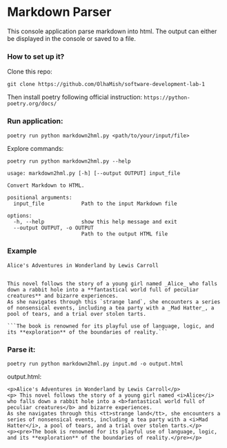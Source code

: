 # Markdown Parser


This console application parse markdown into html.
The output can either be displayed in the console or saved to a file.

### How to set up it?

Clone this repo:

``` git clone https://github.com/OlhaMish/software-development-lab-1 ```

Then install poetry following official instruction:
```https://python-poetry.org/docs/```

### Run application:

```poetry run python markdown2hml.py <path/to/your/input/file> ```

Explore commands:

```poetry run python markdown2hml.py --help```

```
usage: markdown2hml.py [-h] [--output OUTPUT] input_file

Convert Markdown to HTML.

positional arguments:
  input_file            Path to the input Markdown file

options:
  -h, --help            show this help message and exit
  --output OUTPUT, -o OUTPUT
                        Path to the output HTML file
```


### Example

```
Alice's Adventures in Wonderland by Lewis Carroll


This novel follows the story of a young girl named _Alice_ who falls down a rabbit hole into a **fantastical world full of peculiar creatures** and bizarre experiences. 
As she navigates through this `strange land`, she encounters a series of nonsensical events, including a tea party with a _Mad Hatter_, a pool of tears, and a trial over stolen tarts. 

```The book is renowned for its playful use of language, logic, and its **exploration** of the boundaries of reality.```
```

### Parse it:

```poetry run python markdown2hml.py input.md -o output.html ```


output.html:

```
<p>Alice's Adventures in Wonderland by Lewis Carroll</p>
<p> This novel follows the story of a young girl named <i>Alice</i> who falls down a rabbit hole into a <b>fantastical world full of peculiar creatures</b> and bizarre experiences. 
As she navigates through this <tt>strange land</tt>, she encounters a series of nonsensical events, including a tea party with a <i>Mad Hatter</i>, a pool of tears, and a trial over stolen tarts.</p>
<p><pre>The book is renowned for its playful use of language, logic, and its **exploration** of the boundaries of reality.</pre></p>
```